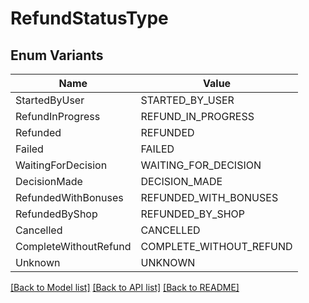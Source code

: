 # RefundStatusType

## Enum Variants

| Name | Value |
|---- | -----|
| StartedByUser | STARTED_BY_USER |
| RefundInProgress | REFUND_IN_PROGRESS |
| Refunded | REFUNDED |
| Failed | FAILED |
| WaitingForDecision | WAITING_FOR_DECISION |
| DecisionMade | DECISION_MADE |
| RefundedWithBonuses | REFUNDED_WITH_BONUSES |
| RefundedByShop | REFUNDED_BY_SHOP |
| Cancelled | CANCELLED |
| CompleteWithoutRefund | COMPLETE_WITHOUT_REFUND |
| Unknown | UNKNOWN |


[[Back to Model list]](../README.md#documentation-for-models) [[Back to API list]](../README.md#documentation-for-api-endpoints) [[Back to README]](../README.md)


